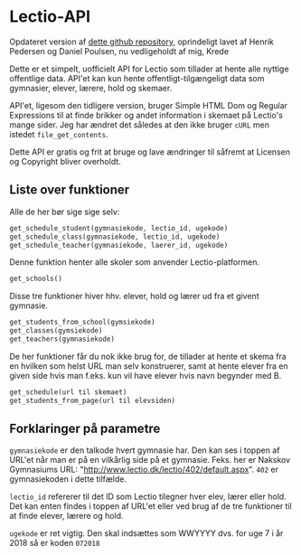 # Lectio-API

Opdateret version af [dette github repository](https://github.com/HSPDev/lectio), oprindeligt lavet af Henrik Pedersen
og Daniel Poulsen, nu vedligeholdt af mig, Krede

Dette er et simpelt, uofficielt API for Lectio som tillader at hente alle nyttige offentlige data.
API'et kan kun hente offentligt-tilgængeligt data som gymnasier, elever, lærere, hold og skemaer.

API'et, ligesom den tidligere version, bruger Simple HTML Dom og Regular Expressions til at finde brikker og andet information i skemaet på Lectio's mange sider.
Jeg har ændret det således at den ikke bruger `cURL` men istedet `file_get_contents`.

Dette API er gratis og frit at bruge og lave ændringer til såfremt at Licensen og Copyright bliver overholdt.

## Liste over funktioner

Alle de her bør sige sige selv:
```php
get_schedule_student(gymnasiekode, lectio_id, ugekode)
get_schedule_class(gymnasiekode, lectio_id, ugekode)
get_schedule_teacher(gymnasiekode, laerer_id, ugekode)
```

Denne funktion henter alle skoler som anvender Lectio-platformen.
```php
get_schools()
```
  
Disse tre funktioner hiver hhv. elever, hold og lærer ud fra et givent gymnasie.
```php
get_students_from_school(gymsiekode)
get_classes(gymsiekode)
get_teachers(gymnasiekode)
```

De her funktioner får du nok ikke brug for, de tillader at hente et skema fra en hvilken som helst URL
man selv konstruerer, samt at hente elever fra en given side hvis man f.eks. kun vil have elever
hvis navn begynder med B.
```php
get_schedule(url til skemaet)
get_students_from_page(url til elevsiden)
```

## Forklaringer på parametre
`gymnasiekode` er den talkode hvert gymnasie har. Den kan ses i toppen af URL'et når man er på en 
vilkårlig side på et gymnasie.
Feks. her er Nakskov Gymnasiums URL: "http://www.lectio.dk/lectio/402/default.aspx".
`402` er gymnasiekoden i dette tilfælde.

`lectio_id` refererer til det ID som Lectio tilegner hver elev, lærer eller hold. Det kan enten findes i toppen af URL'et eller ved brug af de tre funktioner til at finde elever, lærere og hold.

`ugekode` er ret vigtig. Den skal indsættes som WWYYYY dvs. for uge 7 i år 2018 så er koden `072018`
